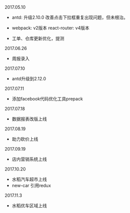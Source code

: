 2017.05.10

* antd: 升级2.10.0
  改善点击下拉框重复出现问题，但未根治。

* webpack: v2版本
  react-router: v4版本

* 工单、仓库更新优化，提测

2017.06.26

* 周报录入

2017.07.10

* antd升级到2.12.0

2017.07.11

* 添加facebook代码优化工具prepack

2017.07.18

* 数据报表改版上线

2017.08.19

* 助力砍价上线

2017.09.19

* 店内营销系统上线

2017.10.20

* 水稻汽车超市上线
* new-car 引用redux

2017.11.3

* 水稻优车区域上线



